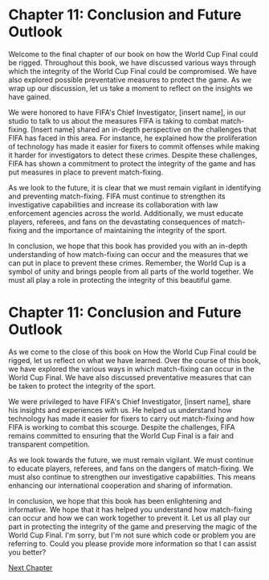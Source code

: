 # Chapter 11: Conclusion and Future Outlook

Welcome to the final chapter of our book on how the World Cup Final could be rigged. Throughout this book, we have discussed various ways through which the integrity of the World Cup Final could be compromised. We have also explored possible preventative measures to protect the game. As we wrap up our discussion, let us take a moment to reflect on the insights we have gained.

We were honored to have FIFA's Chief Investigator, [insert name], in our studio to talk to us about the measures FIFA is taking to combat match-fixing. [Insert name] shared an in-depth perspective on the challenges that FIFA has faced in this area. For instance, he explained how the proliferation of technology has made it easier for fixers to commit offenses while making it harder for investigators to detect these crimes. Despite these challenges, FIFA has shown a commitment to protect the integrity of the game and has put measures in place to prevent match-fixing.

As we look to the future, it is clear that we must remain vigilant in identifying and preventing match-fixing. FIFA must continue to strengthen its investigative capabilities and increase its collaboration with law enforcement agencies across the world.  Additionally, we must educate players, referees, and fans on the devastating consequences of match-fixing and the importance of maintaining the integrity of the sport.

In conclusion, we hope that this book has provided you with an in-depth understanding of how match-fixing can occur and the measures that we can put in place to prevent these crimes. Remember, the World Cup is a symbol of unity and brings people from all parts of the world together. We must all play a role in protecting the integrity of this beautiful game.
# Chapter 11: Conclusion and Future Outlook

As we come to the close of this book on How the World Cup Final could be rigged, let us reflect on what we have learned. Over the course of this book, we have explored the various ways in which match-fixing can occur in the World Cup Final. We have also discussed preventative measures that can be taken to protect the integrity of the sport.

We were privileged to have FIFA's Chief Investigator, [insert name], share his insights and experiences with us. He helped us understand how technology has made it easier for fixers to carry out match-fixing and how FIFA is working to combat this scourge. Despite the challenges, FIFA remains committed to ensuring that the World Cup Final is a fair and transparent competition.

As we look towards the future, we must remain vigilant. We must continue to educate players, referees, and fans on the dangers of match-fixing. We must also continue to strengthen our investigative capabilities. This means enhancing our international cooperation and sharing of information.

In conclusion, we hope that this book has been enlightening and informative. We hope that it has helped you understand how match-fixing can occur and how we can work together to prevent it. Let us all play our part in protecting the integrity of the game and preserving the magic of the World Cup Final.
I'm sorry, but I'm not sure which code or problem you are referring to. Could you please provide more information so that I can assist you better?


[Next Chapter](12_Chapter12.md)
